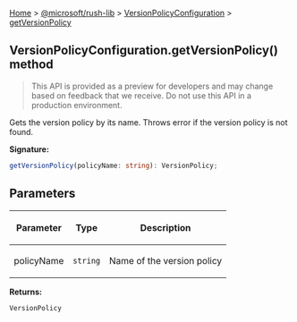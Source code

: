 [Home](./index) &gt; [@microsoft/rush-lib](./rush-lib.md) &gt; [VersionPolicyConfiguration](./rush-lib.versionpolicyconfiguration.md) &gt; [getVersionPolicy](./rush-lib.versionpolicyconfiguration.getversionpolicy.md)

## VersionPolicyConfiguration.getVersionPolicy() method

> This API is provided as a preview for developers and may change based on feedback that we receive. Do not use this API in a production environment.
> 

Gets the version policy by its name. Throws error if the version policy is not found.

<b>Signature:</b>

```typescript
getVersionPolicy(policyName: string): VersionPolicy;
```

## Parameters

|  <p>Parameter</p> | <p>Type</p> | <p>Description</p> |
|  --- | --- | --- |
|  <p>policyName</p> | <p>`string`</p> | <p>Name of the version policy</p> |

<b>Returns:</b>

`VersionPolicy`

